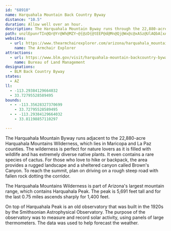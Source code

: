 ```yaml
---
id: "68910"
name: Harquahala Mountain Back Country Byway
distance: "10.5"
duration: Allow well over an hour.
description: The Harquahala Mountain Byway runs through the 22,880-acre Harquahala Mountains Wilderness and contains an interesting observatory on top of Arizona's highest mountain.
path: unzlEpunrTIn@Qr@Yr@Wh@MZY~@{@zD{@tEEP@d@Mn@Qj@Wx@c@xASz@UlAQbA[xAMb@e@jAo@hBc@jAa@jAg@zA_@fAe@xAe@|AUz@W~@O`@}@zAoApBm@~@}AzBs@dAa@l@MVUn@I^I\IZO`@I`@MXMf@WdAa@rAKXAVCTCNGRINQRUR_@^W\_@t@]v@[n@]|@Sn@Sr@GPQXWb@_@h@W^]`@UNYHQDe@?]@YDo@LoAVqBd@a@JUJo@Zy@ZYFo@Jc@Bi@@]@U@c@DcA?a@@O@[Js@Xk@Pq@PiANgAHsAD}@Jc@@m@@G@_@Fm@HwATo@F{@Fm@BiAEgAAcACgACYE_AQ}@Sm@Sk@USKe@Gw@Ks@Cy@@w@Bo@Ly@Tk@XUTSR[XSNYHi@N]NG@SAKCSE[AY@g@Ai@Ak@?g@?S@IAKA_@EWA]?S?Q@QAIC_AUw@O[E[Ci@Bq@Vo@VoAf@IFGJMVSVOLKBUD[Bi@J]FKDKLQ\_@t@Wh@KJG@I@[A[EW?Q?KDMJOPOVW\EDIDKBQ@UBEBEBYVSVSVIFEDG@G@q@@S@S@IDYXONIDG@E@G?GBONeAjAEFAF?F?N?HCJENGTIVITGPOTKNGDAFAH?RALAHEHCDCDQNUTMLIPETEVATCX?L@PBTBPHXHXFP@F?L?P@N@NDNBP?H?N?JALETEVEVGb@CTCRAP?NAd@?d@?V@LBXF\HXBF@HALAJ?P@dAEd@EX?TCTARCj@?h@?d@AT?JCFEJGHINILELKVGPIPGJGHIFGNGLERENGPEFEDAFEDCDEDKFEDKJIDKFIBKDSDKDMDOFKDODQDKBOBQFGBI@MAI?G@IHEFGFMJMHKJEDGJIRGRGVGPIPKRMLKHE@O@E?GBG@[BY@YBS?S?YAK?I@IHEFELO`@ILKNUNQJWL]LQJYJUFW@a@@K@_@FSHe@R_@PKHGHCJEJEPGLIRSXQXOVOVQRSRUTQNUP}@t@MNMRONGDGDIBMJCBEFELGVELGNIJMLUNQLQJIDGDABADCHCHGHIPINGHIJGHEFAHCJENEJCHAHAHEJEJEFGFGDI@I?KAA?CAKGKGKGSMMKOMMOKKEECCGAECGAI?O?K@G@GD]f@ILMVIRKPIVGTIZIRKTIVGRIVM^Up@Un@Ul@IPGLCLAJ?JCDEDE?K@MBQHYLULWJG?M?O?UDQDQFMHSRUTYZGJEJAL?n@@Z@`@?PCREb@Kp@EPETCT@LF\BP@`@?d@Ad@@TAXEXEVEZATBTD\FZDZBN?TC\C`@A`@A`@An@ATDNDHHJFFFDBH@L@N?PAHCFIJOLQNKLINMTMVMXKN??GHGJIHOJIFEDGJGLINILILGLIPEHEJELENGNGRKVGPGNAF@FBDDDD?LCHCJAJ?HBJDDDFFHFJJFHFFD@HDH@F@F?D?@A@C@E@G@K?K@GBGHOHIHGHCJENGJEHCLCJAHAFBFDFHDDFHFJBHBN?L@T?P@T?FBDDDFBJDH@F?DABADEBGDKDEDCDAJ?H@HBJFNJJHJFHBF@F?HEFEBE@I@WB[@OFMFMHGPOHQFM?O@Y?G@GBCBCB?B?@B@B?D@P?\?RANCNKj@CXAT@\?\?\AHAFCBOTKJGHCHCLCLCLEHGLGHMLILIJKHIDC?E?[?K?IAMCUEOESIWGUESG[IQGIAG@K@EFKFOFMHOFGDIFKHMPGHCHENENGNCLANCH?PAJEZCPEPCNALADAFAD?B?BBJ@NDR@DBF@F?FADEHGFIFKFMBE@G?ICIAKEICGCGAK@G@I@G@KDCBEFADCPAJ?LAHCNCJCDEHGHIJEFEJCHEHGJIJEDI@I?OAKAGCG?GAE?CAECEGIGGIIGGCEEGEACCGCGCKEEAEECGCGCGCIEEAGAECGEGEGEGEGEEEEGEGGGCCAACAG?K?YA[?K?G@IBOBYDUBKDIBEBIJGLILKPKLILMPEJKTITGPENAJ?H@JDPHRFLBH@DAFCDGDI?UAOAK?S@IBK@KDIDKDEFEJELINCFGFGFGFIFGFGFKBK@OBQ?K?OCICKAOAOAQAMCOCI?K@OBODQDKDG?I?MASCKAO@M@MFUHUHQDS@Q?Q?M?O@MBO@MBQDOBSDK@MBK@E@S?MAM?M?K?M?GAEAGEMIIGMEEAK?E@KBQHSHUJOHML??OHKHIFKFKDSHOHKDG@I@GAIAMIMIKEMIKKQKUOOIKIGEQGKEUIQGQGQESIOIMEGAI?O?OAK@O@WBWBUBW@UB[DM@K?G?GECCIIGKGGIIIGIEIGIGOIKGMCQ?a@EQ?YGQGOIMGOKSQQUUWOQSOOOSOQOOISKOIOGMEICGAI@I@KDOFIBI@K@K@M@O?M@MAMAWEYCSEQEQCOAKCUISMOOQMMIMIGCG?I?GBILKNGFMJOFSFWLMFQLIDODGBEDEHEJEJKLQNSJSHQHSJEDCDAJ?F@FBBBD@D@H@F?HCHCBGDKBU@O@WBUBQ?W?O?IBIBQFE@MBMBO@M?MAIAKCKEOKKIGCE?E?C?GCMAK@M@SBM@SBQ?O@Q@K@U?M@M?k@AG@GBIDKBSFWDWJQHQFQFQJOLILMVGJEFCHAHAL?N@\?RANAJGJKJURUVMLMJKFKBQ@U@S@U@UDUDUBSBSAYA[CYG]GYIKAWAY?OAOASEQEOEOGe@W[QUQOKGCG@MBMNQNONKFM?Q?GBCDAB@DBFHVJd@HZDPBV@V?V?TCHABEBAACCAC?E?I@IAO?GCKEKOQWSSKa@M_@OWGUIICG?CD?B@DDFZXLXFNDP@L?LCNERGRILMLQHQDUDQBU@WBS@SBQ@K@IBC@CDEJGHEDG?I@ICIAIEMAIEICGECGAG?KBIDGFKLOJOHKBE@K?EAGGAG?EDIJIFIFMDUHQFIBIFIFGFCHCH?FAJ?L?L?JAJAJCJEHGLINGJIFE@ECEGAE@M@O@M@O?KAMESIUAG?O?Q?Q?M@Q@Q?I@G?CBGBIBE@E?C?GAEACCCECIEKAS?U@Q@MBUASCQAMEKIIMEMAIAECAIGIEKEGAGAG?QBM@K@I@K@E?GCICIGIGIGEIGGIGIGGGGGGKEKAQAM?WCQAYEYCOEQIOIQKYM[COESAMCACCGEECEGEGEI?E@EBEDGHKHGLGNELGDC@GDMDSFa@@IEOGOM[ISKSGQMOIKKOGMGGMIKKMIQKGGEK?I@IBK?MAMAI?K@IFGHCLEFEDGBM@S@IDIHEJCLA\CPCJCBCBE@S?_@A_@AS?Y@G?C@EBCDGJIFCHAD@FBH?LAPEPEHAJ?J?HAHCBEHQFUHYJWJSHIHGFCTCN?LBJ@F?HCLGJKLKFKJKHIFGHCFAH@JBLHLHDBB@FABABAHIFGHIJINMJGLGJIHEFGHIFGDCFEHEHE@E?A?CCCACEAC?K?CBA@A@A?A?CAIAGAGACCECG?I@IBKBG@EBE@C?GCCCIGEIEK?G?ICOCMGKIQGSGSCMCOAKAIEMEOEKIOKKMGOCKAG@IFGFILINKNMLMHMJIFGBEBK?KAQEQEQIQEQCIAS?QAQ?E@KDMFKHKFKHKJKLKLKNKLINIJELGJGLINGFKJIHGHEFGDGDIBI@E@C@C@CDGDCBGDKFI@OAQ?OCMAG?GFGL
websites:
  - url: https://www.thearmchairexplorer.com/arizona/harquahala_mountain_back_country_byway.php
    name: The Armchair Explorer
attractions:
  - url: https://www.blm.gov/visit/harquahala-mountain-backcountry-byway
    name: Bureau of Land Management
designations:
  - BLM Back Country Byway
states:
  - AZ
ll:
  - -113.29384129664032
  - 33.72795528589495
bounds:
  - - -113.35628327370699
    - 33.72795528589495
  - - -113.29384129664032
    - 33.81198857110297

---
```


The Harquahala Mountain Byway runs adjacent to the 22,880-acre Harquahala Mountains Wilderness, which lies in Maricopa and La Paz counties. The wilderness is perfect for nature lovers as it is filled with wildlife and has extremely diverse native plants. It even contains a rare species of cactus. For those who love to hike or backpack, the area provides a rugged landscape and a sheltered canyon called Brown's Canyon. To reach the summit, plan on driving on a rough steep road with fallen rock dotting the corridor.

The Harquahala Mountains Wilderness is part of Arizona's largest mountain range, which contains  Harquahala Peak. The peak is 5,691 feet tall and for the last 0.75 miles ascends sharply for 1,400 feet.

On top of Harquahala Peak is an old observatory that was built in the 1920s by the Smithsonian Astrophysical Observatory. The purpose of the observatory was to measure and record solar activity, using panels of large thermometers. The data was used to help forecast the weather.

